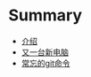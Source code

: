 # Summary

* [介绍](README.md)
* [又一台新电脑](posts/new_computer.md)
* [常忘的git命令](posts/easy_forget_git.md)